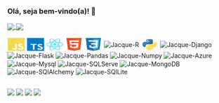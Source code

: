 ### Olá, seja bem-vindo(a)! 👋

<a href="https://github.com/Jacqueline-dev/github-readme-stats">
  <img height=200 align="center" src="https://github-readme-stats.vercel.app/api?username=Jacqueline-dev&show_icons=true&theme=jolly" />
</a>
<a href="https://github.com/Jacqueline-dev/convoychat">
  <img height=200 align="center" src="https://github-readme-stats.vercel.app/api/top-langs?username=Jacqueline-dev&layout=compact&langs_count=8&card_width=320&show_icons=true&theme=jolly" />
</a>

<div style="display: inline_block"><br>
  <img align="center" alt="Jacque-Js" height="30" width="40" src="https://raw.githubusercontent.com/devicons/devicon/master/icons/javascript/javascript-plain.svg">
    <img align="center" alt="Jacque-Ts" height="30" width="40" src="https://raw.githubusercontent.com/devicons/devicon/master/icons/typescript/typescript-plain.svg">
    <img align="center" alt="Jacque-React" height="30" width="40" src="https://raw.githubusercontent.com/devicons/devicon/master/icons/react/react-original.svg">
    <img align="center" alt="Jacque-HTML" height="30" width="40" src="https://raw.githubusercontent.com/devicons/devicon/master/icons/html5/html5-original.svg">
    <img align="center" alt="Jacque-CSS" height="30" width="40" src="https://raw.githubusercontent.com/devicons/devicon/master/icons/css3/css3-original.svg">
  <img align="center" alt="Jacque-R" height="30" width="40" src="https://cdn.jsdelivr.net/gh/devicons/devicon/icons/r/r-original.svg" >
  <img align="center" alt="Jacque-Python" height="30" width="40" src="https://raw.githubusercontent.com/devicons/devicon/master/icons/python/python-original.svg">
   <img align="center" alt="Jacque-Django" height="30" width="40"  <img src="https://cdn.jsdelivr.net/gh/devicons/devicon/icons/django/django-plain.svg" >
   <img align="center" alt="Jacque-Flask" height="30" width="40"  <img src="https://cdn.jsdelivr.net/gh/devicons/devicon/icons/flask/flask-original.svg" >
    <img align="center" alt="Jacque-Pandas" height="30" width="40"  <img src="https://cdn.jsdelivr.net/gh/devicons/devicon/icons/pandas/pandas-original.svg" >
  <img align="center" alt="Jacque-Numpy" height="30" width="40" <img src="https://cdn.jsdelivr.net/gh/devicons/devicon/icons/numpy/numpy-original.svg" >
    <img align="center" alt="Jacque-Azure" height="30" width="40"  <img src="https://cdn.jsdelivr.net/gh/devicons/devicon/icons/azure/azure-original.svg">
     <img align="center" alt="Jacque-Mysql" height="30" width="40"  <img src="https://cdn.jsdelivr.net/gh/devicons/devicon/icons/mysql/mysql-original.svg" >
<img align="center" alt="Jacque-SQLServe" height="30" width="40"  src="https://cdn.jsdelivr.net/gh/devicons/devicon/icons/microsoftsqlserver/microsoftsqlserver-plain.svg" >
    <img align="center" alt="Jacque-MongoDB" height="30" width="40" src="https://cdn.jsdelivr.net/gh/devicons/devicon/icons/mongodb/mongodb-original.svg" >
      <img align="center" alt="Jacque-SQlAlchemy" height="30" width="40" src="https://cdn.jsdelivr.net/gh/devicons/devicon/icons/sqlalchemy/sqlalchemy-original.svg" >
       <img align="center" alt="Jacque-SQlLite" height="30" width="40" <img src="https://cdn.jsdelivr.net/gh/devicons/devicon/icons/sqlite/sqlite-original.svg" >
          
</div>
  
  ##
 
<div> 
 <a href="https://www.linkedin.com/in/jacqueline-ferreira-a152761a5/" target="_blank"><img src="https://img.shields.io/badge/-LinkedIn-%230077B5?style=for-the-badge&logo=linkedin&logoColor=white" target="_blank"></a>
 <a href="https://discord.gg/jacquecode" target="_blank"><img src="https://img.shields.io/badge/Discord-7289DA?style=for-the-badge&logo=discord&logoColor=white" target="_blank"></a> 
  <a href = "mailto:codejacque@gmail.com"><img src="https://img.shields.io/badge/-Gmail-%23333?style=for-the-badge&logo=gmail&logoColor=white" target="_blank"></a>
  <a href="https://instagram.com/jacquecode" target="_blank"><img src="https://img.shields.io/badge/-Instagram-%23E4405F?style=for-the-badge&logo=instagram&logoColor=white" target="_blank"></a>
  

</div>

